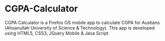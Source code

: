 # CGPA-Calculator
CGPA Calculator is a Firefox OS mobile app to calculate CGPA for Austians (Ahsanullah University of Science &amp; Technology). This app is developed using HTML5, CSS3, JQuery Mobile &amp; Java Script
